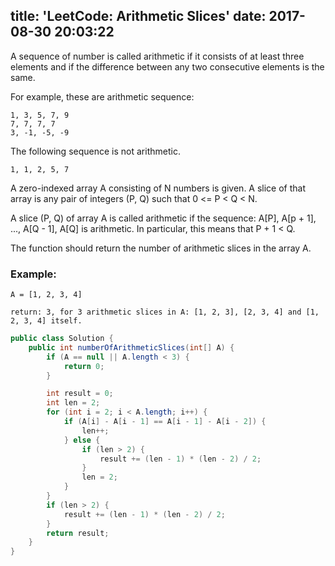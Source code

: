 title: 'LeetCode: Arithmetic Slices'
date: 2017-08-30 20:03:22
---

A sequence of number is called arithmetic if it consists of at least three elements and if the difference between any two consecutive elements is the same.

For example, these are arithmetic sequence:
```
1, 3, 5, 7, 9
7, 7, 7, 7
3, -1, -5, -9
```
The following sequence is not arithmetic.
```
1, 1, 2, 5, 7
```

A zero-indexed array A consisting of N numbers is given. A slice of that array is any pair of integers (P, Q) such that 0 <= P < Q < N.

A slice (P, Q) of array A is called arithmetic if the sequence:
A[P], A[p + 1], ..., A[Q - 1], A[Q] is arithmetic. In particular, this means that P + 1 < Q.

The function should return the number of arithmetic slices in the array A.

### Example:
```
A = [1, 2, 3, 4]

return: 3, for 3 arithmetic slices in A: [1, 2, 3], [2, 3, 4] and [1, 2, 3, 4] itself.
```

```java
public class Solution {
    public int numberOfArithmeticSlices(int[] A) {
        if (A == null || A.length < 3) {
            return 0;
        }

        int result = 0;
        int len = 2;
        for (int i = 2; i < A.length; i++) {
            if (A[i] - A[i - 1] == A[i - 1] - A[i - 2]) {
                len++;
            } else {
                if (len > 2) {
                    result += (len - 1) * (len - 2) / 2;
                }
                len = 2;
            }
        }
        if (len > 2) {
            result += (len - 1) * (len - 2) / 2;
        }
        return result;
    }
}
```
